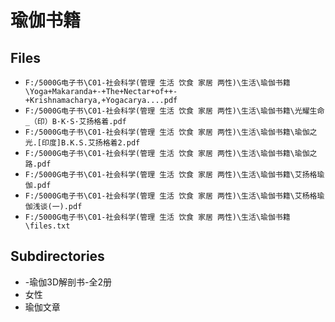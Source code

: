 # 瑜伽书籍

## Files

- `F:/5000G电子书\C01-社会科学(管理 生活 饮食 家居 两性)\生活\瑜伽书籍\Yoga+Makaranda+-+The+Nectar+of++-+Krishnamacharya,+Yogacarya....pdf`
- `F:/5000G电子书\C01-社会科学(管理 生活 饮食 家居 两性)\生活\瑜伽书籍\光耀生命_（印）B·K·S·艾扬格着.pdf`
- `F:/5000G电子书\C01-社会科学(管理 生活 饮食 家居 两性)\生活\瑜伽书籍\瑜伽之光.[印度]B.K.S.艾扬格着2.pdf`
- `F:/5000G电子书\C01-社会科学(管理 生活 饮食 家居 两性)\生活\瑜伽书籍\瑜伽之路.pdf`
- `F:/5000G电子书\C01-社会科学(管理 生活 饮食 家居 两性)\生活\瑜伽书籍\艾扬格瑜伽.pdf`
- `F:/5000G电子书\C01-社会科学(管理 生活 饮食 家居 两性)\生活\瑜伽书籍\艾杨格瑜伽浅谈(一).pdf`
- `F:/5000G电子书\C01-社会科学(管理 生活 饮食 家居 两性)\生活\瑜伽书籍\files.txt`

## Subdirectories

- -瑜伽3D解剖书-全2册
- 女性
- 瑜伽文章
